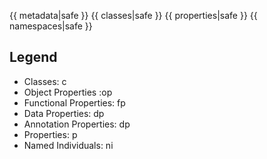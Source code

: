{{ metadata|safe }}
{{ classes|safe }}
{{ properties|safe }}
{{ namespaces|safe }}

## Legend
* Classes: c
* Object Properties :op
* Functional Properties: fp
* Data Properties: dp
* Annotation Properties: dp
* Properties: p
* Named Individuals: ni
